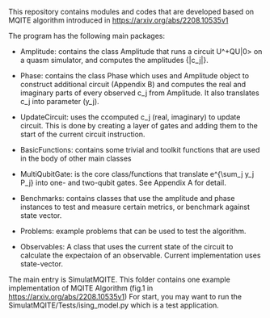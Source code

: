 This repository contains modules and codes that are developed based on MQITE algorithm introduced in https://arxiv.org/abs/2208.10535v1 

The program has the following main packages:

* Amplitude: contains the class Amplitude that runs a circuit U^+QU|0> on a quasm simulator, and computes the amplitudes {|c_j|}.

* Phase: contains the class Phase which uses and Amplitude object to construct additional circuit (Appendix B) and computes the real and imaginary parts of every observed c_j from Amplitude. It also translates c_j into parameter (y_j).

* UpdateCircuit: uses the ccomputed c_j (real, imaginary) to update circuit. This is done by creating a layer of gates and adding them to the start of the current circuit instruction.

* BasicFunctions: contains some trivial and toolkit functions that are used in the body of other main classes

* MultiQubitGate: is the core class/functions that translate e^{\sum_j y_j P_j} into one- and two-qubit gates. See Appendix A for detail.

* Benchmarks: contains classes that use the amplitude and phase instances to test and measure certain metrics, or benchmark against state vector.

* Problems: example problems that can be used to test the algorithm.

* Observables: A class that uses the current state of the circuit to calculate the expectaion of an observable. Current implementation uses state-vector.

The main entry is SimulatMQITE. This folder contains one example implementation of MQITE Algorithm (fig.1 in https://arxiv.org/abs/2208.10535v1)
For start, you may want to run the SimulatMQITE/Tests/ising_model.py which is a test application.




